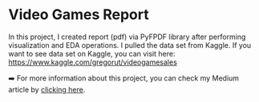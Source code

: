 # Video Games Report
In this project, I created report (pdf) via PyFPDF library after performing visualization and EDA operations. I pulled the data set from Kaggle. 
If you want to see data set on Kaggle, you can visit here: https://www.kaggle.com/gregorut/videogamesales 

:arrow_right: For more information about this project, you can check my Medium article by  <a href="https://ecesuolgun.medium.com/report-generation-using-pyfpdf-library-after-performing-visualization-and-eda-operations-c41aa0cf566a">clicking here</a>.
